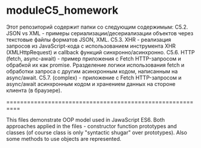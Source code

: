 # moduleC5_homework
Этот репозиторий содержит папки со следующим содержимым:
C5.2. JSON vs XML - примеры сериализации/десериализации объектов через текстовые файлы форматов JSON, XML. 
С5.3. XHR - реализация запросов из JavaScript-кода с использованием инструмента XHR (XMLHttpRequest) и callback функций синхронно/асинхронно.
C5.6. HTTP (fetch, async-await) - пример приложения с Fetch HTTP-запросом и обрабкой их как promise. Рразделение логики использования fetch и обработки запроса с другим                                   асинхронным кодом, написанным на async/await. 
C5.7. (complex) - приложение с Fetch HTTP-запросом и async/await асинхронным кодом и хранением данных на стороне клиента (в браузере).


==========================================================

This files demonstrate OOP model used in JawaScript ES6.
Both approaches applied in the files - constructor function prototypes and classes (of course class is only
"syntactic shugar" over prototypes). Also some methods to use objects are represented.
